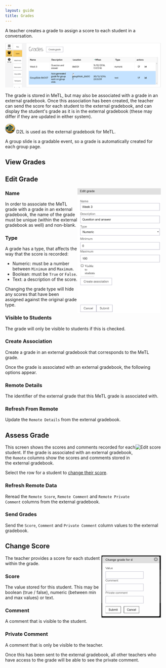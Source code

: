 ```yaml
---
layout: guide
title: Grades
---
```


A teacher creates a grade to assign a score to each student in a conversation.   

<img src="images/guide-grades.png" alt="Grades" width="739px"/>

The grade is stored in MeTL, but may also be associated with a grade in an external gradebook.
Once this association has been created, the teacher can send the score for each student to the external gradebook, 
and can display the student's grade as it is in the external gradebook 
(these may differ if they are updated in either system).

![Saint Leo University](images/slu-32.png) D2L is used as the external gradebook for MeTL.
 
A group slide is a gradable event, so a grade is automatically created for each group page.

## View Grades
<!--
<img src="images/guide-grades-view-teacher.png" alt="Teacher views grades" align="right" height="200px"/>

<img src="images/guide-grades-view-student.png" alt="Student views grades" align="right" height="200px"/>
-->

<!-- Screenshot: three grades, two visible, one scored.  Student view of the table.-->

## Edit Grade

<img src="images/guide-grade-edit.png" alt="Edit score" align="right" width="270px"/>

### Name

In order to associate the MeTL grade with a grade in an external gradebook, the name of the grade must be unique (within the external gradebook as well) and non-blank.

### Type

A grade has a type, that affects the way that the score is recorded:

- Numeric: must be a number between `Minimum` and `Maximum`.   
- Boolean: must be `True` or `False`.
- Text: a description of the score.

<div class="warning">Changing the grade type will hide any scores that have been assigned against the original grade type.</div>

### Visible to Students

The grade will only be visible to students if this is checked.

### Create Association

Create a grade in an external gradebook that corresponds to the MeTL grade.

Once the grade is associated with an external gradebook, the following options appear. 

### Remote Details

The identifier of the external grade that this MeTL grade is associated with. 

### Refresh From Remote

Update the `Remote Details` from the external gradebook. 

## Assess Grade

<img src="images/guide-grade-assess.png" alt="Edit score" align="right" height="200px"/>

This screen shows the scores and comments recorded for each student.  If the grade is associated with an external gradebook, the `Remote` columns show the scores and comments stored in the external gradebook.
  
Select the row for a student to [change their score](#change-score). 

### Refresh Remote Data

Reread the `Remote Score`, `Remote Comment` and `Remote Private Comment` columns from the external gradebook.

### Send Grades

Send the `Score`, `Comment` and `Private Comment` column values to the external gradebook.

## Change Score

<img src="images/guide-grade-score-edit.png" alt="Edit score" align="right" height="200px"/>

The teacher provides a score for each student within the grade.

### Score

The value stored for this student.  This may be boolean (true / false), numeric (between min and max values) or text.

### Comment

A comment that is visible to the student.

### Private Comment

A comment that is only be visible to the teacher.  

<div class="tip">Once this has been sent to the external gradebook, 
all other teachers who have access to the grade will be able to see the private comment.</div>  